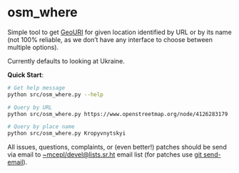 osm_where
=========

Simple tool to get [GeoURI](https://geouri.org/) for given
location identified by URL or by its name (not 100% reliable, as
we don’t have any interface to choose between multiple options).

Currently defaults to looking at Ukraine.

**Quick Start**:
```bash
# Get help message
python src/osm_where.py --help

# Query by URL
python src/osm_where.py https://www.openstreetmap.org/node/4126283179

# Query by place name
python src/osm_where.py Kropyvnytskyi
```

All issues, questions, complaints, or (even better!) patches
should be send via email to
[~mcepl/devel@lists.sr.ht](mailto:~mcepl/devel@lists.sr.ht) email
list (for patches use [git
send-email](https://git-send-email.io/)).
